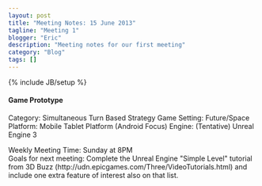 ```yaml
---
layout: post
title: "Meeting Notes: 15 June 2013"
tagline: "Meeting 1"
blogger: "Eric"
description: "Meeting notes for our first meeting"
category: "Blog"
tags: []
---
```

{% include JB/setup %}

#### Game Prototype

Category: Simultaneous Turn Based Strategy Game
Setting: Future/Space
Platform: Mobile Tablet Platform (Android Focus)
Engine: (Tentative) Unreal Engine 3

<div>
Weekly Meeting Time: Sunday at 8PM
</div>

<div>
Goals for next meeting:
Complete the Unreal Engine "Simple Level" tutorial from 3D Buzz (http://udn.epicgames.com/Three/VideoTutorials.html) and include one extra feature of interest also on that list.
</div>
